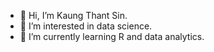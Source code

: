 - 👋 Hi, I’m Kaung Thant Sin.
- 👀 I’m interested in data science.
- 🌱 I’m currently learning R and data analytics.
<!---
KThantSin/KThantSin is a ✨ special ✨ repository because its `README.md` (this file) appears on your GitHub profile.
You can click the Preview link to take a look at your changes.
--->
